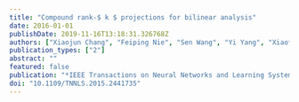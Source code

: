 ```yaml
---
title: "Compound rank-$ k $ projections for bilinear analysis"
date: 2016-01-01
publishDate: 2019-11-16T13:18:31.326768Z
authors: ["Xiaojun Chang", "Feiping Nie", "Sen Wang", "Yi Yang", "Xiaofang Zhou", "Chengqi Zhang"]
publication_types: ["2"]
abstract: ""
featured: false
publication: "*IEEE Transactions on Neural Networks and Learning Systems*"
doi: "10.1109/TNNLS.2015.2441735"
---
```


